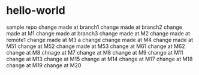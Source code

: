 # hello-world
sample repo
change made at branch1
change made at branch2
change made at M1
change made at branch3
change made at M2
change made at remote1
change made at M3
a change
change made at M4
change made at M51
change at M52
change made at M53
change at M61
change at M62
change at M8
chnage at M7
change at M8
change at M9
change at M11
change at M13
change at M15
change at M14
change at M17
change at M18
change at M19
change at M20
